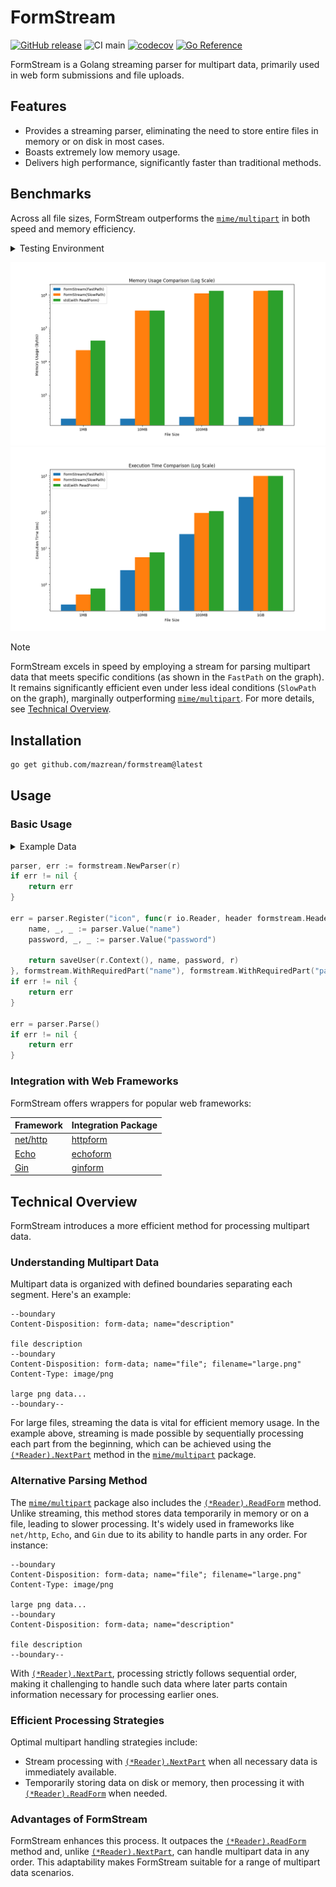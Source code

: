 # FormStream

[![GitHub release](https://img.shields.io/github/release/mazrean/formstream.svg)](https://github.com/mazrean/formstream/releases/)
![CI main](https://github.com/mazrean/formstream/actions/workflows/ci.yaml/badge.svg)
[![codecov](https://codecov.io/gh/mazrean/formstream/branch/master/graph/badge.svg)](https://codecov.io/gh/mazrean/formstream)
[![Go Reference](https://pkg.go.dev/badge/github.com/mazrean/formstream.svg)](https://pkg.go.dev/github.com/mazrean/formstream)

FormStream is a Golang streaming parser for multipart data, primarily used in web form submissions and file uploads.

## Features

- Provides a streaming parser, eliminating the need to store entire files in memory or on disk in most cases.
- Boasts extremely low memory usage.
- Delivers high performance, significantly faster than traditional methods.

## Benchmarks

Across all file sizes, FormStream outperforms the [`mime/multipart`](https://pkg.go.dev/mime/multipart) in both speed and memory efficiency.

<details>
<summary>Testing Environment</summary>

- OS:
- CPU:
- RAM:
- Disk:
- Go version:
</details>

![](./docs/images/memory.png)
![](./docs/images/time.png)

> [!NOTE]
> FormStream excels in speed by employing a stream for parsing multipart data that meets specific conditions (as shown in the `FastPath` on the graph).
> It remains significantly efficient even under less ideal conditions (`SlowPath` on the graph), marginally outperforming [`mime/multipart`](https://pkg.go.dev/mime/multipart).
> For more details, see [Technical Overview](./#technical-overview).

## Installation

```sh
go get github.com/mazrean/formstream@latest
```

## Usage

### Basic Usage

<details>
<summary>Example Data</summary>

```text
--boundary
Content-Disposition: form-data; name="name"

mazrean
--boundary
Content-Disposition: form-data; name="password"

password
--boundary
Content-Disposition: form-data; name="icon"; filename="icon.png"
Content-Type: image/png

icon contents
--boundary--
```
</details>

```go
parser, err := formstream.NewParser(r)
if err != nil {
    return err
}

err = parser.Register("icon", func(r io.Reader, header formstream.Header) error {
    name, _, _ := parser.Value("name")
    password, _, _ := parser.Value("password")

    return saveUser(r.Context(), name, password, r)
}, formstream.WithRequiredPart("name"), formstream.WithRequiredPart("password"))
if err != nil {
    return err
}

err = parser.Parse()
if err != nil {
    return err
}
```

### Integration with Web Frameworks

FormStream offers wrappers for popular web frameworks:

|Framework|Integration Package|
|-|-|
|[net/http](https://pkg.go.dev/net/http)|[httpform](./http)|
|[Echo](https://echo.labstack.com/)|[echoform](./echo)|
|[Gin](https://gin-gonic.com/)|[ginform](./gin)|

## Technical Overview

FormStream introduces a more efficient method for processing multipart data. 

### Understanding Multipart Data

Multipart data is organized with defined boundaries separating each segment. Here's an example:

```text
--boundary
Content-Disposition: form-data; name="description"

file description
--boundary
Content-Disposition: form-data; name="file"; filename="large.png"
Content-Type: image/png

large png data...
--boundary--
```

For large files, streaming the data is vital for efficient memory usage. In the example above, streaming is made possible by sequentially processing each part from the beginning, which can be achieved using the [`(*Reader).NextPart`](https://pkg.go.dev/mime/multipart#Reader.NextPart) method in the [`mime/multipart`](https://pkg.go.dev/mime/multipart) package.

### Alternative Parsing Method

The [`mime/multipart`](https://pkg.go.dev/mime/multipart) package also includes the [`(*Reader).ReadForm`](https://pkg.go.dev/mime/multipart#Reader.ReadForm) method. Unlike streaming, this method stores data temporarily in memory or on a file, leading to slower processing. It's widely used in frameworks like `net/http`, `Echo`, and `Gin` due to its ability to handle parts in any order. For instance:

```text
--boundary
Content-Disposition: form-data; name="file"; filename="large.png"
Content-Type: image/png

large png data...
--boundary
Content-Disposition: form-data; name="description"

file description
--boundary--
```

With [`(*Reader).NextPart`](https://pkg.go.dev/mime/multipart#Reader.NextPart), processing strictly follows sequential order, making it challenging to handle such data where later parts contain information necessary for processing earlier ones.

### Efficient Processing Strategies

Optimal multipart handling strategies include:
- Stream processing with [`(*Reader).NextPart`](https://pkg.go.dev/mime/multipart#Reader.NextPart) when all necessary data is immediately available.
- Temporarily storing data on disk or memory, then processing it with [`(*Reader).ReadForm`](https://pkg.go.dev/mime/multipart#Reader.ReadForm) when needed.

### Advantages of FormStream

FormStream enhances this process. It outpaces the [`(*Reader).ReadForm`](https://pkg.go.dev/mime/multipart#Reader.ReadForm) method and, unlike [`(*Reader).NextPart`](https://pkg.go.dev/mime/multipart#Reader.NextPart), can handle multipart data in any order. This adaptability makes FormStream suitable for a range of multipart data scenarios.
